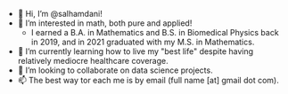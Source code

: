 - 👋 Hi, I’m @salhamdani!
- 👀 I’m interested in math, both pure and applied! 
   - I earned a B.A. in Mathematics and B.S. in Biomedical Physics back in 2019, and in 2021 graduated with my M.S. in Mathematics. 
- 🌱 I’m currently learning how to live my "best life" despite having relatively mediocre healthcare coverage. 
- 💞️ I’m looking to collaborate on data science projects. 
- 📫 The best way tor each me is by email (full name [at] gmail dot com).

<!---
salhamdani/salhamdani is a ✨ special ✨ repository because its `README.md` (this file) appears on your GitHub profile.
You can click the Preview link to take a look at your changes.
--->
